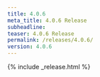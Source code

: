 ```yaml
---
title: 4.0.6
meta_title: 4.0.6 Release
subheadline: 
teaser: 4.0.6 Release
permalink: /releases/4.0.6/
version: 4.0.6
---
```


{% include _release.html %}
